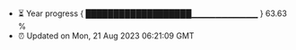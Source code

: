 - ⏳ Year progress { ███████████████████▁▁▁▁▁▁▁▁▁▁▁ } 63.63 %
- ⏰ Updated on Mon, 21 Aug 2023 06:21:09 GMT

